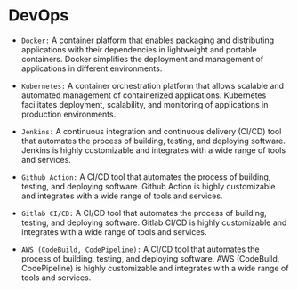 # DevOps

- `Docker:` A container platform that enables packaging and distributing applications with their dependencies in lightweight and portable containers. Docker simplifies the deployment and management of applications in different environments.

- `Kubernetes:` A container orchestration platform that allows scalable and automated management of containerized applications. Kubernetes facilitates deployment, scalability, and monitoring of applications in production environments.

- `Jenkins:` A continuous integration and continuous delivery (CI/CD) tool that automates the process of building, testing, and deploying software. Jenkins is highly customizable and integrates with a wide range of tools and services.

- `Github Action:` A CI/CD tool that automates the process of building, testing, and deploying software. Github Action is highly customizable and integrates with a wide range of tools and services.

- `Gitlab CI/CD:` A CI/CD tool that automates the process of building, testing, and deploying software. Gitlab CI/CD is highly customizable and integrates with a wide range of tools and services.

- `AWS (CodeBuild, CodePipeline):` A CI/CD tool that automates the process of building, testing, and deploying software. AWS (CodeBuild, CodePipeline) is highly customizable and integrates with a wide range of tools and services.
